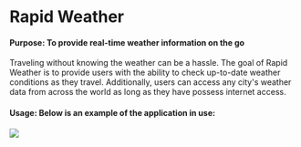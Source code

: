 # Rapid Weather

#### Purpose: To provide real-time weather information on the go

Traveling without knowing the weather can be a hassle.  The goal of Rapid Weather is to provide users with the ability to check up-to-date weather conditions as they travel.   Additionally, users can access any city's weather data from across the world as long as they have possess internet access.

#### Usage: Below is an example of the application in use:

![](https://github.com/rbenreuben/RapidWeather/RapidWeather.gif)


